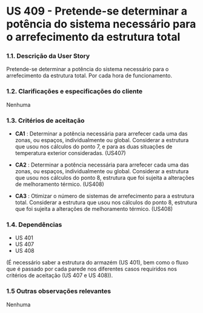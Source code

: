 # US 409 - Pretende-se determinar a potência do sistema necessário para o arrefecimento da estrutura total


### 1.1. Descrição da User Story

Pretende-se determinar a potência do sistema necessário para o arrefecimento da estrutura
total. Por cada hora de funcionamento.


### 1.2. Clarificações e especificações do cliente

Nenhuma

### 1.3. Critérios de aceitação


* **CA1** : Determinar a potência necessária para arrefecer cada uma das zonas, ou espaços,
  individualmente ou global. Considerar a estrutura que usou nos cálculos do ponto 7, e para
  as duas situações de temperatura exterior consideradas. (US407)

* **CA2** :  Determinar a potência necessária para arrefecer cada uma das zonas, ou espaços,
  individualmente ou global. Considerar a estrutura que usou nos cálculos do ponto 8,
  estrutura que foi sujeita a alterações de melhoramento térmico. (US408)

* **CA3** : Otimizar o número de sistemas de arrefecimento para a estrutura total. Considerar a
  estrutura que usou nos cálculos do ponto 8, estrutura que foi sujeita a alterações de
  melhoramento térmico. (US408)


### 1.4. Dependências

* US 401
* US 407
* US 408

(É necessário saber a estrutura do armazém (US 401), bem como o fluxo que é passado por cada parede nos diferentes casos requiridos nos critérios de aceitação (US 407 e US 408)).

### 1.5 Outras observações relevantes

Nenhuma


